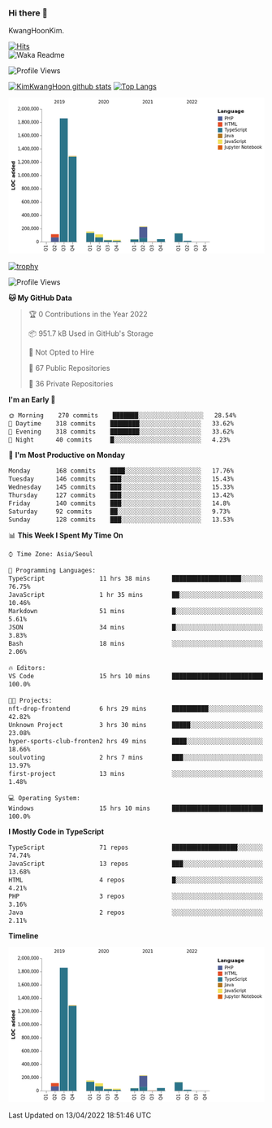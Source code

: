 ### Hi there 👋

KwangHoonKim.

[![Hits](https://hits.seeyoufarm.com/api/count/incr/badge.svg?url=https%3A%2F%2Fgithub.com%2Frhkdgns95)](https://hits.seeyoufarm.com)  
![Waka Readme](https://github.com/rhkdgns95/rhkdgns95/workflows/Waka%20Readme/badge.svg)

![Profile Views](http://img.shields.io/badge/Profile%20Views-0-blue)

[![KimKwangHoon github stats](https://github-readme-stats.vercel.app/api?username=rhkdgns95&show_icons=true)](https://github.com/rhkdgns95/github-readme-stats)   [![Top Langs](https://github-readme-stats.vercel.app/api/top-langs/?username=rhkdgns95&layout=compact)](https://github.com/rhkdgns95/github-readme-stats)   


![Chart not found](https://raw.githubusercontent.com/rhkdgns95/rhkdgns95/master/charts/bar_graph.png) 

[![trophy](https://github-profile-trophy.vercel.app/?username=rhkdgns95)](https://github.com/rhkdgns95/github-profile-trophy)

<!--START_SECTION:waka-->
![Profile Views](http://img.shields.io/badge/Profile%20Views-2-blue)

**🐱 My GitHub Data** 

> 🏆 0 Contributions in the Year 2022
 > 
> 📦 951.7 kB Used in GitHub's Storage 
 > 
> 🚫 Not Opted to Hire
 > 
> 📜 67 Public Repositories 
 > 
> 🔑 36 Private Repositories  
 > 
**I'm an Early 🐤** 

```text
🌞 Morning    270 commits    ███████░░░░░░░░░░░░░░░░░░   28.54% 
🌆 Daytime    318 commits    ████████░░░░░░░░░░░░░░░░░   33.62% 
🌃 Evening    318 commits    ████████░░░░░░░░░░░░░░░░░   33.62% 
🌙 Night      40 commits     █░░░░░░░░░░░░░░░░░░░░░░░░   4.23%

```
📅 **I'm Most Productive on Monday** 

```text
Monday       168 commits    ████░░░░░░░░░░░░░░░░░░░░░   17.76% 
Tuesday      146 commits    ███░░░░░░░░░░░░░░░░░░░░░░   15.43% 
Wednesday    145 commits    ███░░░░░░░░░░░░░░░░░░░░░░   15.33% 
Thursday     127 commits    ███░░░░░░░░░░░░░░░░░░░░░░   13.42% 
Friday       140 commits    ███░░░░░░░░░░░░░░░░░░░░░░   14.8% 
Saturday     92 commits     ██░░░░░░░░░░░░░░░░░░░░░░░   9.73% 
Sunday       128 commits    ███░░░░░░░░░░░░░░░░░░░░░░   13.53%

```


📊 **This Week I Spent My Time On** 

```text
⌚︎ Time Zone: Asia/Seoul

💬 Programming Languages: 
TypeScript               11 hrs 38 mins      ███████████████████░░░░░░   76.75% 
JavaScript               1 hr 35 mins        ██░░░░░░░░░░░░░░░░░░░░░░░   10.46% 
Markdown                 51 mins             █░░░░░░░░░░░░░░░░░░░░░░░░   5.61% 
JSON                     34 mins             █░░░░░░░░░░░░░░░░░░░░░░░░   3.83% 
Bash                     18 mins             ░░░░░░░░░░░░░░░░░░░░░░░░░   2.06%

🔥 Editors: 
VS Code                  15 hrs 10 mins      █████████████████████████   100.0%

🐱‍💻 Projects: 
nft-drop-frontend        6 hrs 29 mins       ██████████░░░░░░░░░░░░░░░   42.82% 
Unknown Project          3 hrs 30 mins       █████░░░░░░░░░░░░░░░░░░░░   23.08% 
hyper-sports-club-fronten2 hrs 49 mins       ████░░░░░░░░░░░░░░░░░░░░░   18.66% 
soulvoting               2 hrs 7 mins        ███░░░░░░░░░░░░░░░░░░░░░░   13.97% 
first-project            13 mins             ░░░░░░░░░░░░░░░░░░░░░░░░░   1.48%

💻 Operating System: 
Windows                  15 hrs 10 mins      █████████████████████████   100.0%

```

**I Mostly Code in TypeScript** 

```text
TypeScript               71 repos            ██████████████████░░░░░░░   74.74% 
JavaScript               13 repos            ███░░░░░░░░░░░░░░░░░░░░░░   13.68% 
HTML                     4 repos             █░░░░░░░░░░░░░░░░░░░░░░░░   4.21% 
PHP                      3 repos             ░░░░░░░░░░░░░░░░░░░░░░░░░   3.16% 
Java                     2 repos             ░░░░░░░░░░░░░░░░░░░░░░░░░   2.11%

```


**Timeline**

![Chart not found](https://raw.githubusercontent.com/rhkdgns95/rhkdgns95/master/charts/bar_graph.png) 


 Last Updated on 13/04/2022 18:51:46 UTC
<!--END_SECTION:waka-->
